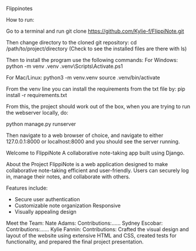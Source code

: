 Flippinotes

How to run:

Go to a terminal and run git clone https://github.com/Kylie-f/FlippiNote.git

Then change directory to the cloned git repository: cd /path/to/project/directory (Check to see the installed files are there with ls)

Then to install the program use the following commands: For Windows: python -m venv .venv .venv\Scripts\Activate.ps1

For Mac/Linux: python3 -m venv.venv source .venv/bin/activate

From the venv line you can install the requirements from the txt file by: pip install -r requirements.txt

From this, the project should work out of the box, when you are trying to run the webserver locally, do:

python manage.py runserver

Then navigate to a web browser of choice, and navigate to either 127.0.0.1:8000 or localhost:8000 and you should see the server running.

Welcome to FlippiNote A collaborative note-taking app built using Django.

About the Project FlippiNote is a web application designed to make collaborative note-taking efficient and user-friendly. Users can securely log in, manage their notes, and collaborate with others.

Features include:

- Secure user authentication
- Customizable note organization Responsive
- Visually appealing design

Meet the Team: Nate Adams: Contributions:...... 
Sydney Escobar: Contributions:...... 
Kylie Fannin: Contributions: Crafted the visual design and layout of the website using extensive HTML and CSS, created tests for functionality, and prepared the final project presentation.
